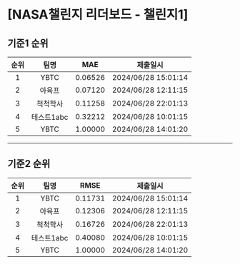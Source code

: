 # [NASA챌린지 리더보드 - 챌린지1]
## 기준1 순위
| 순위 | 팀명 | MAE | 제출일시 |
|:----:|:----:|:-----:|:----:|
| 1 | YBTC | 0.06526 | 2024/06/28 15:01:14 |
| 2 | 아육프 | 0.07120 | 2024/06/28 12:11:15 |
| 3 | 척척학사 | 0.11258 | 2024/06/28 22:01:13 |
| 4 | 테스트1abc | 0.32212 | 2024/06/28 10:01:15 |
| 5 | YBTC | 1.00000 | 2024/06/28 14:01:20 |
___
## 기준2 순위
| 순위 | 팀명 | RMSE | 제출일시 |
|:----:|:----:|:-----:|:----:|
| 1 | YBTC | 0.11731 | 2024/06/28 15:01:14 |
| 2 | 아육프 | 0.12306 | 2024/06/28 12:11:15 |
| 3 | 척척학사 | 0.16726 | 2024/06/28 22:01:13 |
| 4 | 테스트1abc | 0.40080 | 2024/06/28 10:01:15 |
| 5 | YBTC | 1.00000 | 2024/06/28 14:01:20 |
